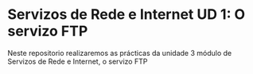 # Servizos de Rede e Internet UD 1: O servizo FTP
Neste repositorio realizaremos as prácticas da unidade 3 módulo de Servizos de Rede e Internet, o servizo FTP